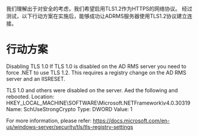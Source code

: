 我们理解出于对安全的考虑，我们希望启用TLS1.2作为HTTPS的网络协议。 经过测试，以下行动方案在实施后，能够成功让ADRMS服务器使用TLS1.2协议建立连接。

行动方案
===============
Disabling TLS 1.0
If TLS 1.0 is disabled on the AD RMS server you need to force .NET to use TLS 1.2. This requires a registry change on the AD RMS server and an IISRESET.
 
TLS 1.0 and others were disabled on the server. Aed the following and rebooted.
Location: HKEY_LOCAL_MACHINE\SOFTWARE\Microsoft\.NETFramework\v4.0.30319
Name:  SchUseStrongCrypto
Type:  DWORD
Value: 1

For more information, please refer: https://docs.microsoft.com/en-us/windows-server/security/tls/tls-registry-settings
